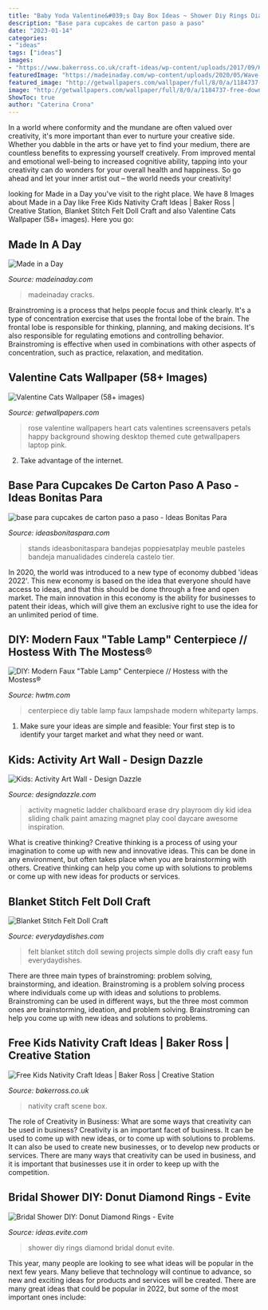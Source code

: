 ```yaml
---
title: "Baby Yoda Valentine&#039;s Day Box Ideas ~ Shower Diy Rings Diamond Bridal Donut Evite"
description: "Base para cupcakes de carton paso a paso"
date: "2023-01-14"
categories:
- "ideas"
tags: ["ideas"]
images:
- "https://www.bakerross.co.uk/craft-ideas/wp-content/uploads/2017/09/K084-Nativity-Scene-main.jpg"
featuredImage: "https://madeinaday.com/wp-content/uploads/2020/05/Wave-home.jpg"
featured_image: "http://getwallpapers.com/wallpaper/full/8/0/a/1184737-free-download-valentine-cats-wallpaper-1920x1200-lockscreen.jpg"
image: "http://getwallpapers.com/wallpaper/full/8/0/a/1184737-free-download-valentine-cats-wallpaper-1920x1200-lockscreen.jpg"
ShowToc: true
author: "Caterina Crona"
---
```



In a world where conformity and the mundane are often valued over creativity, it's more important than ever to nurture your creative side. Whether you dabble in the arts or have yet to find your medium, there are countless benefits to expressing yourself creatively. From improved mental and emotional well-being to increased cognitive ability, tapping into your creativity can do wonders for your overall health and happiness. So go ahead and let your inner artist out – the world needs your creativity!

	

		
looking for Made in a Day you've visit to the right place. We have 8 Images about Made in a Day like Free Kids Nativity Craft Ideas | Baker Ross | Creative Station, Blanket Stitch Felt Doll Craft and also Valentine Cats Wallpaper (58+ images). Here you go:
		
    
## Made In A Day

<img loading=lazy src="https://madeinaday.com/wp-content/uploads/2020/05/Wave-home.jpg" onerror="this.onerror=null;this.src='https://tse1.mm.bing.net/th?id=OIP.PeLuTcnM_qR4m6mmyIdBvgHaLH&amp;pid=15.1';" alt="Made in a Day">

_Source: madeinaday.com_

>madeinaday cracks. 

	

Brainstroming is a process that helps people focus and think clearly. It's a type of concentration exercise that uses the frontal lobe of the brain. The frontal lobe is responsible for thinking, planning, and making decisions. It's also responsible for regulating emotions and controlling behavior. Brainstroming is effective when used in combinations with other aspects of concentration, such as practice, relaxation, and meditation.

    
## Valentine Cats Wallpaper (58+ Images)

<img loading=lazy src="http://getwallpapers.com/wallpaper/full/8/0/a/1184737-free-download-valentine-cats-wallpaper-1920x1200-lockscreen.jpg" onerror="this.onerror=null;this.src='https://tse2.mm.bing.net/th?id=OIP.dSWBMAZ88qLgv7HW4eom9QHaEo&amp;pid=15.1';" alt="Valentine Cats Wallpaper (58+ images)">

_Source: getwallpapers.com_

>rose valentine wallpapers heart cats valentines screensavers petals happy background showing desktop themed cute getwallpapers laptop pink. 

	

2. Take advantage of the internet.

    
## Base Para Cupcakes De Carton Paso A Paso - Ideas Bonitas Para

<img loading=lazy src="https://ideasbonitaspara.com/wp-content/uploads/2018/11/base-para-cupcakes-de-carton-paso-a-paso-2.jpg" onerror="this.onerror=null;this.src='https://tse2.mm.bing.net/th?id=OIP.-VgJeATys-AmczGntJ3ZPgAAAA&amp;pid=15.1';" alt="base para cupcakes de carton paso a paso - Ideas Bonitas Para">

_Source: ideasbonitaspara.com_

>stands ideasbonitaspara bandejas poppiesatplay meuble pasteles bandeja manualidades cinderela castelo tier. 

	

In 2020, the world was introduced to a new type of economy dubbed 'ideas 2022'. This new economy is based on the idea that everyone should have access to ideas, and that this should be done through a free and open market. The main innovation in this economy is the ability for businesses to patent their ideas, which will give them an exclusive right to use the idea for an unlimited period of time.

    
## DIY: Modern Faux &quot;Table Lamp&quot; Centerpiece // Hostess With The Mostess®

<img loading=lazy src="https://www.hwtm.com/wp-content/uploads/2010/12/lampshade_whiteparty_centerpiece_11.jpg" onerror="this.onerror=null;this.src='https://tse1.mm.bing.net/th?id=OIP.rWPvNYPoQ9ex5cTdKJLiJgHaJ8&amp;pid=15.1';" alt="DIY: Modern Faux &quot;Table Lamp&quot; Centerpiece // Hostess with the Mostess®">

_Source: hwtm.com_

>centerpiece diy table lamp faux lampshade modern whiteparty lamps. 

	

1. Make sure your ideas are simple and feasible: Your first step is to identify your target market and what they need or want.

    
## Kids: Activity Art Wall - Design Dazzle

<img loading=lazy src="http://www.designdazzle.com/wp-content/uploads/2012/11/0741.jpg" onerror="this.onerror=null;this.src='https://tse3.mm.bing.net/th?id=OIP.wzciJr0tcN35T_FFbeOnUAHaJ4&amp;pid=15.1';" alt="Kids: Activity Art Wall - Design Dazzle">

_Source: designdazzle.com_

>activity magnetic ladder chalkboard erase dry playroom diy kid idea sliding chalk paint amazing magnet play cool daycare awesome inspiration. 

	

What is creative thinking?
Creative thinking is a process of using your imagination to come up with new and innovative ideas. This can be done in any environment, but often takes place when you are brainstorming with others. Creative thinking can help you come up with solutions to problems or come up with new ideas for products or services.

    
## Blanket Stitch Felt Doll Craft

<img loading=lazy src="http://everydaydishes.com/wp-content/uploads/2013/11/blanket-stitch-felt-doll-everydaydishes_com-H.jpg" onerror="this.onerror=null;this.src='https://tse1.mm.bing.net/th?id=OIP.oCCBFPp7kCzdl-ftdGHfOQHaE3&amp;pid=15.1';" alt="Blanket Stitch Felt Doll Craft">

_Source: everydaydishes.com_

>felt blanket stitch doll sewing projects simple dolls diy craft easy fun everydaydishes. 

	

There are three main types of brainstroming: problem solving, brainstorming, and ideation.
Brainstroming is a problem solving process where individuals come up with ideas and solutions to problems. Brainstroming can be used in different ways, but the three most common ones are brainstorming, ideation, and problem solving. Brainstroming can help you come up with new ideas and solutions to problems.

    
## Free Kids Nativity Craft Ideas | Baker Ross | Creative Station

<img loading=lazy src="https://www.bakerross.co.uk/craft-ideas/wp-content/uploads/2017/09/K084-Nativity-Scene-main.jpg" onerror="this.onerror=null;this.src='https://tse1.mm.bing.net/th?id=OIP.OCOKjxHqoSqYbzLJs3KTgQHaHa&amp;pid=15.1';" alt="Free Kids Nativity Craft Ideas | Baker Ross | Creative Station">

_Source: bakerross.co.uk_

>nativity craft scene box. 

	

The role of Creativity in Business: What are some ways that creativity can be used in business?
Creativity is an important facet of business. It can be used to come up with new ideas, or to come up with solutions to problems. It can also be used to create new businesses, or to develop new products or services. There are many ways that creativity can be used in business, and it is important that businesses use it in order to keep up with the competition.

    
## Bridal Shower DIY: Donut Diamond Rings - Evite

<img loading=lazy src="http://ideas.evite.com/media/Blog-Bridal-Shower-DIY-Donut-Diamond-Rings-JB-1200.jpg" onerror="this.onerror=null;this.src='https://tse4.mm.bing.net/th?id=OIP.ppNqmq47bTl4lvTlJzp5kQHaLK&amp;pid=15.1';" alt="Bridal Shower DIY: Donut Diamond Rings - Evite">

_Source: ideas.evite.com_

>shower diy rings diamond bridal donut evite. 

	

This year, many people are looking to see what ideas will be popular in the next few years. Many believe that technology will continue to advance, so new and exciting ideas for products and services will be created. There are many great ideas that could be popular in 2022, but some of the most important ones include: 


